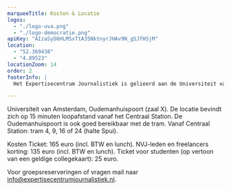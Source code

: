 ```yaml
---
marqueeTitle: Kosten & Locatie
logos:
  - "./logo-uva.png"
  - "./logo-democratie.png"
apiKey: "AIzaSyD8HLMSxTtA35NktnyrJHAv9N_gSJfHSjM"
location:
  - "52.369438"
  - "4.89523"
locationZoom: 14
order: 2
footerInfo: |
  Het Expertisecentrum Journalistiek is gelieerd aan de Universiteit van Amsterdam en heeft als missie kennis- en expertisevergroting in de journalistiek. Het organiseert journalistieke expert-symposia en is een makelaar van in-company cursussen voor redacties. Het ECJ verbindt de wetenschap met de journalistieke praktijk van alle dag.

---
```

Universiteit van Amsterdam, Oudemanhuispoort (zaal X). De locatie bevindt zich op 15 minuten loopafstand vanaf het Centraal Station. De Oudemanhuispoort is ook goed bereikbaar met de tram. Vanaf Centraal Station: tram 4, 9, 16 of 24 (halte Spui).

Kosten
Ticket: 165 euro (incl. BTW en lunch).
NVJ-leden en freelancers korting: 135 euro (incl. BTW en lunch).
Ticket voor studenten (op vertoon van een geldige collegekaart): 25 euro.

Voor groepsreserveringen of vragen mail naar info@expertisecentrumjournalistiek.nl.
